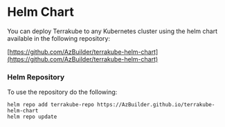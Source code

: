 # Helm Chart

You can deploy Terrakube to any Kubernetes cluster using the helm chart available in the following repository:

[https://github.com/AzBuilder/terrakube-helm-chart](https://github.com/AzBuilder/terrakube-helm-chart)

### Helm Repository

To use the repository do the following:

```
helm repo add terrakube-repo https://AzBuilder.github.io/terrakube-helm-chart
helm repo update
```

